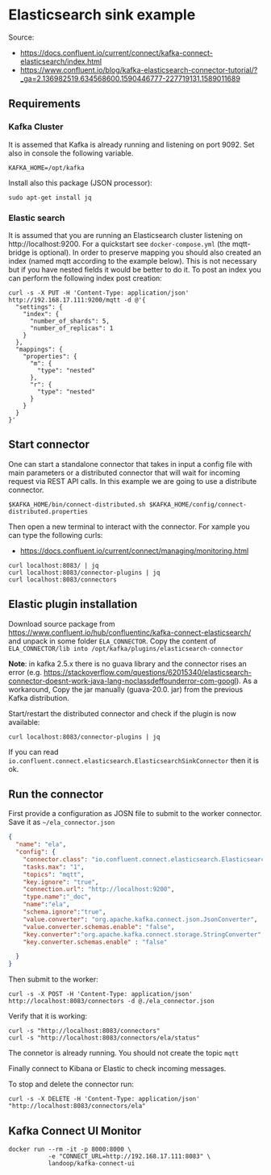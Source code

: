 # Elasticsearch sink example

Source:
- https://docs.confluent.io/current/connect/kafka-connect-elasticsearch/index.html
- https://www.confluent.io/blog/kafka-elasticsearch-connector-tutorial/?_ga=2.136982519.634568600.1590446777-227719131.1589011689


## Requirements

### Kafka Cluster 
It is assemed that Kafka is already running and listening on port 9092.
Set also in console the following variable.

    KAFKA_HOME=/opt/kafka
  
Install also this package (JSON processor):
    
    sudo apt-get install jq

### Elastic search
It is assumed that you are running an Elasticsearch cluster listening on http://localhost:9200.
For a quickstart see `docker-compose.yml` (the mqtt-bridge is optional).
In order to preserve mapping you should also created an index (named mqtt according to the example below). 
This is not necessary but if you have nested fields it would be better to do it.
To post an index you can perform the following index post creation:

```
curl -s -X PUT -H 'Content-Type: application/json' http://192.168.17.111:9200/mqtt -d @'{
  "settings": {
    "index": {
      "number_of_shards": 5,
      "number_of_replicas": 1
    }
  },
  "mappings": {
    "properties": {
      "m": {
        "type": "nested"
      },
      "r": {
        "type": "nested"
      }
    }
  }
}'
```

## Start connector
One can start a standalone connector that takes in input a config file with main parameters or a distributed connector that will wait for incoming request via REST API calls. In this example we are going to use a distribute connector.

    $KAFKA_HOME/bin/connect-distributed.sh $KAFKA_HOME/config/connect-distributed.properties

Then open a new terminal to interact with the connector. For xample you can type the following curls:
- https://docs.confluent.io/current/connect/managing/monitoring.html

```
curl localhost:8083/ | jq
curl localhost:8083/connector-plugins | jq
curl localhost:8083/connectors
```

## Elastic plugin installation

Download source package from https://www.confluent.io/hub/confluentinc/kafka-connect-elasticsearch/ and unpack in some folder `ELA_CONNECTOR`.
Copy the content of `ELA_CONNECTOR/lib into /opt/kafka/plugins/elasticsearch-connector`

**Note**: in kafka 2.5.x there is no guava library and the connector rises an error (e.g. https://stackoverflow.com/questions/62015340/elasticsearch-connector-doesnt-work-java-lang-noclassdeffounderror-com-googl). 
As a workaround, Copy the jar manually (guava-20.0. jar) from the previous Kafka distribution.

Start/restart the distributed connector and check if the plugin is now available:

    curl localhost:8083/connector-plugins | jq

If you can read `io.confluent.connect.elasticsearch.ElasticsearchSinkConnector` then it is ok.

## Run the connector

First provide a configuration as JOSN file to submit to the worker connector. Save it as `~/ela_connector.json`

```json
{
  "name": "ela",
  "config": {
    "connector.class": "io.confluent.connect.elasticsearch.ElasticsearchSinkConnector",
    "tasks.max": "1",
    "topics": "mqtt",
    "key.ignore": "true",
    "connection.url": "http://localhost:9200",
    "type.name":"_doc",
    "name":"ela",
    "schema.ignore":"true",
    "value.converter": "org.apache.kafka.connect.json.JsonConverter",
    "value.converter.schemas.enable": "false",
    "key.converter":"org.apache.kafka.connect.storage.StringConverter",
    "key.converter.schemas.enable" : "false"

  }
}

```

Then submit to the worker:

    curl -s -X POST -H 'Content-Type: application/json' http://localhost:8083/connectors -d @./ela_connector.json

Verify that it is working:

    curl -s "http://localhost:8083/connectors"
    curl -s "http://localhost:8083/connectors/ela/status"

The connetor is already running. You should not create the topic `mqtt`

Finally connect to Kibana or Elastic to check incoming messages.

To stop and delete the connector run:

    curl -s -X DELETE -H 'Content-Type: application/json' "http://localhost:8083/connectors/ela"

## Kafka Connect UI Monitor 

```
docker run --rm -it -p 8000:8000 \
           -e "CONNECT_URL=http://192.168.17.111:8083" \
           landoop/kafka-connect-ui
```	